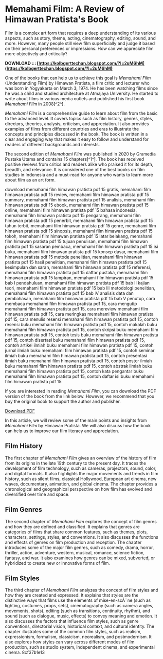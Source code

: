 # Memahami Film: A Review of Himawan Pratista's Book
 
Film is a complex art form that requires a deep understanding of its various aspects, such as story, theme, acting, cinematography, editing, sound, and more. However, many people still view film superficially and judge it based on their personal preferences or impressions. How can we appreciate film more objectively and critically?
 
**DOWNLOAD ::: [https://kolbgerttechan.blogspot.com/?l=2uM6hM](https://kolbgerttechan.blogspot.com/?l=2uM6hM)**


 
One of the books that can help us to achieve this goal is *Memahami Film* (Understanding Film) by Himawan Pratista, a film critic and lecturer who was born in Yogyakarta on March 3, 1974. He has been watching films since he was a child and studied architecture at Atmajaya University. He started to write about films in various media outlets and published his first book *Memahami Film* in 2008[^2^].
 
*Memahami Film* is a comprehensive guide to learn about film from the basic to the advanced level. It covers topics such as film history, genres, styles, directors, theories, analysis, criticism, and appreciation. It also provides examples of films from different countries and eras to illustrate the concepts and principles discussed in the book. The book is written in a clear and engaging way that makes it easy to follow and understand for readers of different backgrounds and interests.
 
The second edition of *Memahami Film* was published in 2020 by Gramedia Pustaka Utama and contains 15 chapters[^1^]. The book has received positive reviews from critics and readers alike who praised it for its depth, breadth, and relevance. It is considered one of the best books on film studies in Indonesia and a must-read for anyone who wants to learn more about film as an art form.
 
download memahami film himawan pratista pdf 15 gratis,  memahami film himawan pratista pdf 15 review,  memahami film himawan pratista pdf 15 summary,  memahami film himawan pratista pdf 15 analisis,  memahami film himawan pratista pdf 15 ebook,  memahami film himawan pratista pdf 15 online,  memahami film himawan pratista pdf 15 bahasa indonesia,  memahami film himawan pratista pdf 15 pengarang,  memahami film himawan pratista pdf 15 penerbit,  memahami film himawan pratista pdf 15 tahun terbit,  memahami film himawan pratista pdf 15 genre,  memahami film himawan pratista pdf 15 sinopsis,  memahami film himawan pratista pdf 15 tokoh,  memahami film himawan pratista pdf 15 latar belakang,  memahami film himawan pratista pdf 15 tujuan penulisan,  memahami film himawan pratista pdf 15 sasaran pembaca,  memahami film himawan pratista pdf 15 isi buku,  memahami film himawan pratista pdf 15 konsep dasar,  memahami film himawan pratista pdf 15 metode penelitian,  memahami film himawan pratista pdf 15 hasil penelitian,  memahami film himawan pratista pdf 15 kesimpulan dan saran,  memahami film himawan pratista pdf 15 referensi,  memahami film himawan pratista pdf 15 daftar pustaka,  memahami film himawan pratista pdf 15 lampiran,  memahami film himawan pratista pdf 15 bab I pendahuluan,  memahami film himawan pratista pdf 15 bab II kajian teori,  memahami film himawan pratista pdf 15 bab III metodologi penelitian,  memahami film himawan pratista pdf 15 bab IV analisis data dan pembahasan,  memahami film himawan pratista pdf 15 bab V penutup,  cara membaca memahami film himawan pratista pdf 15,  cara mengutip memahami film himawan pratista pdf 15,  cara mereview memahami film himawan pratista pdf 15,  cara meringkas memahami film himawan pratista pdf 15,  cara menulis resensi memahami film himawan pratista pdf 15,  contoh resensi buku memahami film himawan pratista pdf 15,  contoh makalah buku memahami film himawan pratista pdf 15,  contoh skripsi buku memahami film himawan pratista pdf 15,  contoh tesis buku memahami film himawan pratista pdf 15,  contoh disertasi buku memahami film himawan pratista pdf 15,  contoh artikel ilmiah buku memahami film himawan pratista pdf 15,  contoh jurnal ilmiah buku memahami film himawan pratista pdf 15,  contoh seminar ilmiah buku memahami film himawan pratista pdf 15,  contoh presentasi ilmiah buku memahami film himawan pratista pdf 15,  contoh poster ilmiah buku memahami film himawan pratista pdf 15,  contoh abstrak ilmiah buku memahami film himawan pratista pdf 15,  contoh kata pengantar buku memahami film himawan pratista pdf 15,  contoh daftar isi buku memahami film himawan pratista pdf 15
 
If you are interested in reading *Memahami Film*, you can download the PDF version of the book from the link below. However, we recommend that you buy the original book to support the author and publisher.
 
[Download PDF](https://books.google.com/books/about/Memahami_Film_Edisi_2.html?id=pDqdEAAAQBAJ)
  
In this article, we will review some of the main points and insights from *Memahami Film* by Himawan Pratista. We will also discuss how the book can help us to improve our film literacy and appreciation.
 
## Film History
 
The first chapter of *Memahami Film* gives an overview of the history of film from its origins in the late 19th century to the present day. It traces the development of film technology, such as cameras, projectors, sound, color, and digital formats. It also highlights the major movements and trends in film history, such as silent films, classical Hollywood, European art cinema, new waves, documentary, animation, and global cinema. The chapter provides a chronological and geographical perspective on how film has evolved and diversified over time and space.
 
## Film Genres
 
The second chapter of *Memahami Film* explores the concept of film genres and how they are defined and classified. It explains that genres are categories of films that share common features, such as themes, plots, characters, settings, styles, and conventions. It also discusses the functions and effects of genres on film production and reception. The chapter introduces some of the major film genres, such as comedy, drama, horror, thriller, action, adventure, western, musical, romance, science fiction, fantasy, and war. It also examines how genres can be mixed, subverted, or hybridized to create new or innovative forms of film.
 
## Film Styles
 
The third chapter of *Memahami Film* analyzes the concept of film styles and how they are created and expressed. It explains that styles are the distinctive ways that films use the elements of mise-en-scÃ¨ne (such as lighting, costumes, props, sets), cinematography (such as camera angles, movements, shots), editing (such as transitions, continuity, rhythm), and sound (such as dialogue, music, effects) to convey meaning and emotion. It also discusses the factors that influence film styles, such as genre conventions, directorial vision, historical context, and cultural identity. The chapter illustrates some of the common film styles, such as realism, expressionism, formalism, classicism, neorealism, and postmodernism. It also explores how styles can vary across different modes of film production, such as studio system, independent cinema, and experimental cinema.
 8cf37b1e13
 
